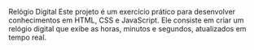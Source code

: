 Relógio Digital
Este projeto é um exercício prático para desenvolver conhecimentos em HTML, CSS e JavaScript. Ele consiste em criar um relógio digital que exibe as horas, minutos e segundos, atualizados em tempo real.